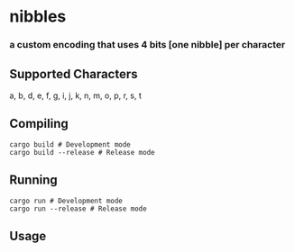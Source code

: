 # nibbles
### a custom encoding that uses 4 bits [one nibble] per character

## Supported Characters

a, b, d, e, f, g, i, j, k, n, m, o, p, r, s, t

## Compiling

```shell
cargo build # Development mode
cargo build --release # Release mode
```

## Running

```shell
cargo run # Development mode
cargo run --release # Release mode
```

## Usage

